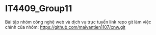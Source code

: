 # IT4409_Group11
Bài tập nhóm công nghệ web và dịch vụ trực tuyến
link repo git làm việc chính của nhóm: https://github.com/maivantien1107/cnw.git
